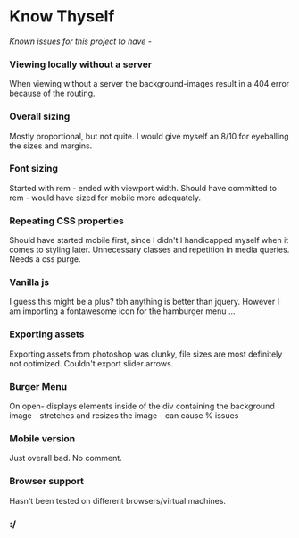 # Know Thyself

*Known issues for this project to have -*

### Viewing locally without a server

When viewing without a server the background-images result in a 404 error because of the routing.

### Overall sizing

Mostly proportional, but not quite. I would give myself an 8/10 for eyeballing the sizes and margins. 

### Font sizing

Started with rem - ended with viewport width. Should have committed to rem - would have sized for mobile more adequately. 

### Repeating CSS properties

Should have started mobile first, since I didn't I handicapped myself when it comes to styling later. Unnecessary classes and repetition in media queries. Needs a css purge. 

### Vanilla js 

I guess this might be a plus? tbh anything is better than jquery. However I am importing a fontawesome icon for the hamburger menu ...

### Exporting assets

Exporting assets from photoshop was clunky, file sizes are most definitely not optimized. Couldn't export slider arrows.

### Burger Menu

On open- displays elements inside of the div containing the background image - stretches and resizes the image - can cause % issues

### Mobile version

Just overall bad. No comment. 

### Browser support

Hasn't been tested on different browsers/virtual machines.

### :/

